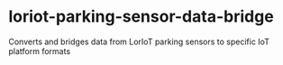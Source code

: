 # loriot-parking-sensor-data-bridge
Converts and bridges data from LorIoT parking sensors to specific IoT platform formats
